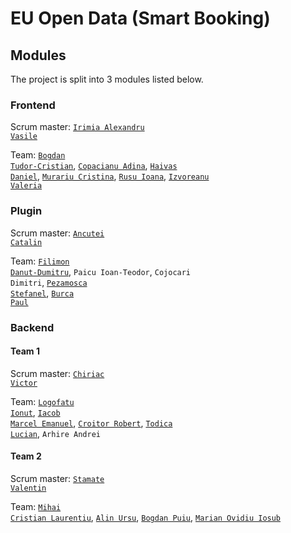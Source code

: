 # EU Open Data (Smart Booking)

## Modules

The project is split into 3 modules listed below.

### Frontend
Scrum master: <code>[Irimia Alexandru Vasile](https://github.com/alexandru-irimia)</code>

Team: <code>[Bogdan Tudor-Cristian](https://github.com/BogdanTudorCrst07)</code>, <code>[Copacianu Adina](https://github.com/Adina-Copacianu)</code>, <code>[Haivas Daniel](https://github.com/andreihaivas6)</code>, <code>[Murariu Cristina](https://github.com/cristinaaa272)</code>, <code>[Rusu Ioana](https://github.com/RusuI)</code>, <code>[Izvoreanu Valeria](https://github.com/valeria-izvoreanu)</code>

### Plugin
Scrum master: <code>[Ancutei Catalin](https://github.com/Catalyn45)</code>

Team: <code>[Filimon Danut-Dumitru](https://github.com/Danie83)</code>, <code>Paicu Ioan-Teodor</code>, <code>Cojocari Dimitri</code>, <code>[Pezamosca Stefanel](https://github.com/StefanPEZA)</code>, <code>[Burca Paul](https://github.com/paulburca)</code>

### Backend 
#### Team 1
Scrum master: <code>[Chiriac Victor](https://github.com/VictorBytes)</code>

Team: <code>[Logofatu Ionut](https://github.com/IonutLogofatu)</code>, <code>[Iacob Marcel Emanuel](https://github.com/EmanuelIM)</code>, <code>[Croitor Robert](https://github.com/RobertCroitor)</code>, <code>[Todica Lucian](https://github.com/lucimaster100)</code>, <code>Arhire Andrei</code>

#### Team 2
Scrum master: <code>[Stamate Valentin](https://github.com/StamateValentin)</code>

Team: <code>[Mihai Cristian Laurentiu](https://github.com/LaurentiuMihai112)</code>, <code>[Alin Ursu](https://github.com/ursualin7890)</code>, <code>[Bogdan Puiu](https://github.com/BogdanPuiu04)</code>, <code>[Marian Ovidiu Iosub](https://github.com/MarianIosub)</code>
